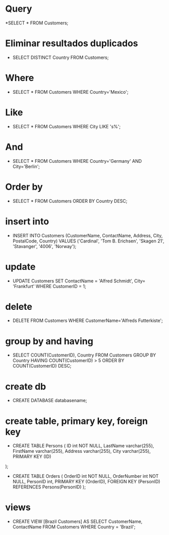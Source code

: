 # Query
*SELECT * FROM Customers;
# Eliminar resultados duplicados 
* SELECT DISTINCT Country FROM Customers;
# Where 
* SELECT * FROM Customers
WHERE Country='Mexico';
# Like
* SELECT * FROM Customers
WHERE City LIKE 's%';
# And
* SELECT * FROM Customers
WHERE Country='Germany' AND City='Berlin';
# Order by
* SELECT * FROM Customers
ORDER BY Country DESC;
# insert into
* INSERT INTO Customers (CustomerName, ContactName, Address, City, PostalCode, Country)
VALUES ('Cardinal', 'Tom B. Erichsen', 'Skagen 21', 'Stavanger', '4006', 'Norway');
# update  
* UPDATE Customers
SET ContactName = 'Alfred Schmidt', City= 'Frankfurt'
WHERE CustomerID = 1;
# delete  
* DELETE FROM Customers WHERE CustomerName='Alfreds Futterkiste';
# group by and having
* SELECT COUNT(CustomerID), Country
FROM Customers
GROUP BY Country
HAVING COUNT(CustomerID) > 5
ORDER BY COUNT(CustomerID) DESC;
# create db
* CREATE DATABASE databasename;
# create table, primary key, foreign key
* CREATE TABLE Persons (
    ID int NOT NULL,
    LastName varchar(255),
    FirstName varchar(255),
    Address varchar(255),
    City varchar(255),
    PRIMARY KEY (ID)

);
* CREATE TABLE Orders (
    OrderID int NOT NULL,
    OrderNumber int NOT NULL,
    PersonID int,
    PRIMARY KEY (OrderID),
    FOREIGN KEY (PersonID) REFERENCES Persons(PersonID)
);
# views
* CREATE VIEW [Brazil Customers] AS
SELECT CustomerName, ContactName
FROM Customers
WHERE Country = 'Brazil';